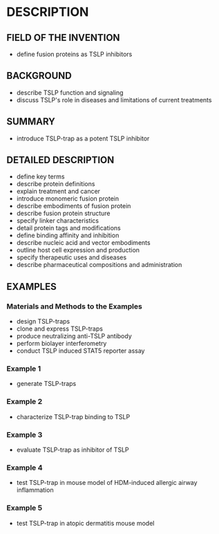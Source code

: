 # DESCRIPTION

## FIELD OF THE INVENTION

- define fusion proteins as TSLP inhibitors

## BACKGROUND

- describe TSLP function and signaling
- discuss TSLP's role in diseases and limitations of current treatments

## SUMMARY

- introduce TSLP-trap as a potent TSLP inhibitor

## DETAILED DESCRIPTION

- define key terms
- describe protein definitions
- explain treatment and cancer
- introduce monomeric fusion protein
- describe embodiments of fusion protein
- describe fusion protein structure
- specify linker characteristics
- detail protein tags and modifications
- define binding affinity and inhibition
- describe nucleic acid and vector embodiments
- outline host cell expression and production
- specify therapeutic uses and diseases
- describe pharmaceutical compositions and administration

## EXAMPLES

### Materials and Methods to the Examples

- design TSLP-traps
- clone and express TSLP-traps
- produce neutralizing anti-TSLP antibody
- perform biolayer interferometry
- conduct TSLP induced STAT5 reporter assay

### Example 1

- generate TSLP-traps

### Example 2

- characterize TSLP-trap binding to TSLP

### Example 3

- evaluate TSLP-trap as inhibitor of TSLP

### Example 4

- test TSLP-trap in mouse model of HDM-induced allergic airway inflammation

### Example 5

- test TSLP-trap in atopic dermatitis mouse model

